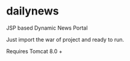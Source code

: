 # dailynews
JSP based Dynamic News Portal


Just import the war of project and ready to run.

Requires Tomcat 8.0 +
